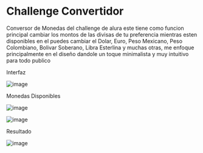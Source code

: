 # Challenge Convertidor

Conversor de Monedas del challenge de alura este tiene como funcion principal cambiar los montos de las divisas de tu preferencia mientras esten disponibles en el puedes cambiar el Dolar, Euro, Peso Mexicano, Peso Colombiano, Bolivar Soberano, Libra Esterlina y muchas otras, me enfoque principalmente en el diseño dandole un toque minimalista y muy intuitivo para todo publico 

Interfaz

![image](https://github.com/heisonkey/ChallengerConvertidor1/assets/111694281/8efd4666-8c49-40a0-952c-3ae81950c9d7)

Monedas Disponibles

![image](https://github.com/heisonkey/ChallengerConvertidor1/assets/111694281/3417572d-bcef-4593-8711-5cf1218a6622)



![image](https://github.com/heisonkey/ChallengerConvertidor1/assets/111694281/835bd18a-11db-410a-9440-4a3c2b4be228)

Resultado

![image](https://github.com/heisonkey/ChallengerConvertidor1/assets/111694281/1a71579f-3f7b-4214-86c2-850c44fbb11a)
